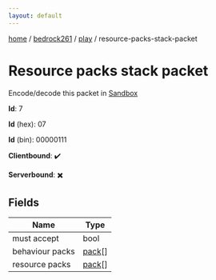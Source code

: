 ```yaml
---
layout: default
---
```


[home](/)  /  [bedrock261](/protocol/bedrock261)  /  [play](/protocol/bedrock261/play)  /  resource-packs-stack-packet

# Resource packs stack packet

Encode/decode this packet in [Sandbox](../../../sandbox/bedrock261#Play.ResourcePacksStackPacket)

**Id**: 7

**Id** (hex): 07

**Id** (bin): 00000111

**Clientbound**: ✔️

**Serverbound**: ✖️

## Fields

Name | Type
---|---
must accept | bool
behaviour packs | [pack](/protocol/bedrock261/types/pack)[]
resource packs | [pack](/protocol/bedrock261/types/pack)[]
